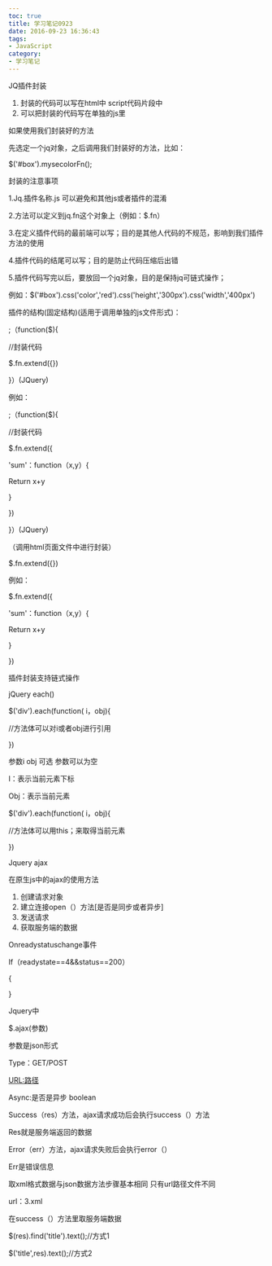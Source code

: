 ```yaml
---
toc: true
title: 学习笔记0923
date: 2016-09-23 16:36:43
tags:
- JavaScript
category: 
- 学习笔记
---
```

JQ插件封装

1. 封装的代码可以写在html中 script代码片段中
2. 可以把封装的代码写在单独的js里

如果使用我们封装好的方法

先选定一个jq对象，之后调用我们封装好的方法，比如：

$('#box').mysecolorFn();

封装的注意事项

1.Jq.插件名称.js  可以避免和其他js或者插件的混淆

2.方法可以定义到jq.fn这个对象上（例如：$.fn）

3.在定义插件代码的最前端可以写；目的是其他人代码的不规范，影响到我们插件方法的使用

4.插件代码的结尾可以写；目的是防止代码压缩后出错

5.插件代码写完以后，要放回一个jq对象，目的是保持jq可链式操作；

例如：$('#box').css('color','red').css('height','300px').css('width','400px')

插件的结构(固定结构)(适用于调用单独的js文件形式)：

;（function($){

//封装代码

$.fn.extend({})

}）(JQuery)

例如：

;（function($){

//封装代码

$.fn.extend({

'sum'：function（x,y）{

Return x+y

}

})

}）(JQuery)

（调用html页面文件中进行封装）

$.fn.extend({})

例如：

$.fn.extend({

'sum'：function（x,y）{

Return x+y

}

})

插件封装支持链式操作





jQuery each()

$('div').each(function( i，obj){

//方法体可以对i或者obj进行引用



})

参数i  obj  可选    参数可以为空

I：表示当前元素下标

Obj：表示当前元素

$('div').each(function( i，obj){

//方法体可以用this；来取得当前元素

})

Jquery ajax

在原生js中的ajax的使用方法

1. 创建请求对象
2. 建立连接open（）方法[是否是同步或者异步]
3. 发送请求
4. 获取服务端的数据

Onreadystatuschange事件

If（readystate==4&amp;&amp;status==200）

{

}

Jquery中

$.ajax(参数)

参数是json形式

Type：GET/POST

[URL:路径](../../C:%5CUsers%5CMy%5CAppData%5CRoaming%5CMicrosoft%5CWord%5C%E8%B7%AF%E5%BE%84)

Async:是否是异步  boolean

Success（res）方法，ajax请求成功后会执行success（）方法

Res就是服务端返回的数据

Error（err）方法，ajax请求失败后会执行error（）

 Err是错误信息

取xml格式数据与json数据方法步骤基本相同  只有url路径文件不同

url：3.xml

在success（）方法里取服务端数据

$(res).find('title').text();//方式1

$('title',res).text();//方式2